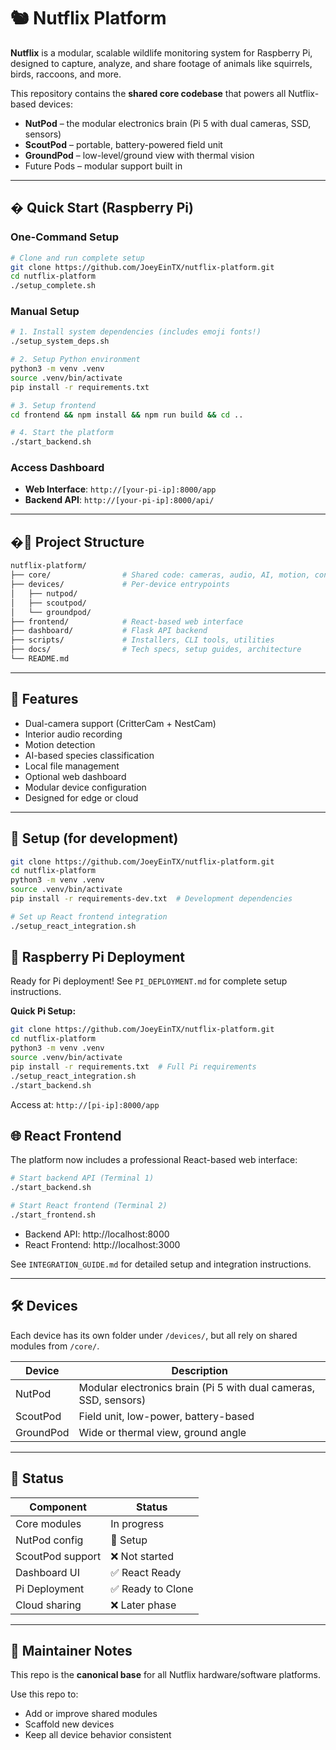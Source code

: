 # 🐿️ Nutflix Platform

**Nutflix** is a modular, scalable wildlife monitoring system for Raspberry Pi, designed to capture, analyze, and share footage of animals like squirrels, birds, raccoons, and more.

This repository contains the **shared core codebase** that powers all Nutflix-based devices:

- **NutPod** – the modular electronics brain (Pi 5 with dual cameras, SSD, sensors)
- **ScoutPod** – portable, battery-powered field unit
- **GroundPod** – low-level/ground view with thermal vision
- Future Pods – modular support built in

---

## � Quick Start (Raspberry Pi)

### One-Command Setup
```bash
# Clone and run complete setup
git clone https://github.com/JoeyEinTX/nutflix-platform.git
cd nutflix-platform
./setup_complete.sh
```

### Manual Setup
```bash
# 1. Install system dependencies (includes emoji fonts!)
./setup_system_deps.sh

# 2. Setup Python environment
python3 -m venv .venv
source .venv/bin/activate
pip install -r requirements.txt

# 3. Setup frontend
cd frontend && npm install && npm run build && cd ..

# 4. Start the platform
./start_backend.sh
```

### Access Dashboard
- **Web Interface**: `http://[your-pi-ip]:8000/app`
- **Backend API**: `http://[your-pi-ip]:8000/api/`

---

## �📁 Project Structure

```bash
nutflix-platform/
├── core/                # Shared code: cameras, audio, AI, motion, config
├── devices/             # Per-device entrypoints
│   ├── nutpod/
│   ├── scoutpod/
│   └── groundpod/
├── frontend/            # React-based web interface
├── dashboard/           # Flask API backend
├── scripts/             # Installers, CLI tools, utilities
├── docs/                # Tech specs, setup guides, architecture
└── README.md
```

---

## 🧠 Features

- Dual-camera support (CritterCam + NestCam)
- Interior audio recording
- Motion detection
- AI-based species classification
- Local file management
- Optional web dashboard
- Modular device configuration
- Designed for edge or cloud

---

## 🚀 Setup (for development)

```bash
git clone https://github.com/JoeyEinTX/nutflix-platform.git
cd nutflix-platform
python3 -m venv .venv
source .venv/bin/activate
pip install -r requirements-dev.txt  # Development dependencies

# Set up React frontend integration
./setup_react_integration.sh
```

## 🥧 Raspberry Pi Deployment

Ready for Pi deployment! See `PI_DEPLOYMENT.md` for complete setup instructions.

**Quick Pi Setup:**
```bash
git clone https://github.com/JoeyEinTX/nutflix-platform.git
cd nutflix-platform
python3 -m venv .venv
source .venv/bin/activate
pip install -r requirements.txt  # Full Pi requirements
./setup_react_integration.sh
./start_backend.sh
```

Access at: `http://[pi-ip]:8000/app`

## 🌐 React Frontend

The platform now includes a professional React-based web interface:

```bash
# Start backend API (Terminal 1)
./start_backend.sh

# Start React frontend (Terminal 2)  
./start_frontend.sh
```

- Backend API: http://localhost:8000
- React Frontend: http://localhost:3000

See `INTEGRATION_GUIDE.md` for detailed setup and integration instructions.

---

## 🛠️ Devices

Each device has its own folder under `/devices/`, but all rely on shared modules from `/core/`.

| Device     | Description                                                        |
|------------|--------------------------------------------------------------------|
| NutPod     | Modular electronics brain (Pi 5 with dual cameras, SSD, sensors)   |
| ScoutPod   | Field unit, low-power, battery-based                               |
| GroundPod  | Wide or thermal view, ground angle                                 |

---

## 📅 Status

| Component        | Status        |
|------------------|---------------|
| Core modules     | In progress   |
| NutPod config    | 🚧 Setup       |
| ScoutPod support | ❌ Not started |
| Dashboard UI     | ✅ React Ready    |
| Pi Deployment    | ✅ Ready to Clone |
| Cloud sharing    | ❌ Later phase |

---

## 💬 Maintainer Notes

This repo is the **canonical base** for all Nutflix hardware/software platforms.

Use this repo to:

- Add or improve shared modules
- Scaffold new devices
- Keep all device behavior consistent
